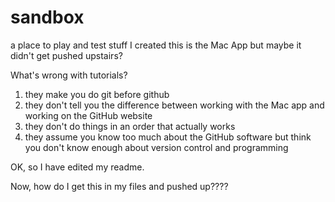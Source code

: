 # sandbox
a place to play and test stuff
I created this is the Mac App but maybe it didn't get pushed upstairs?

What's wrong with tutorials?

1. they make you do git before github
2. they don't tell you the difference between working with the Mac app and working on the GitHub website
3. they don't do things in an order that actually works
4. they assume you know too much about the GitHub software 
   but think you don't know enough about version control and programming

OK, so I have edited my readme.
   
   Now, how do I get this in my files and pushed up????
